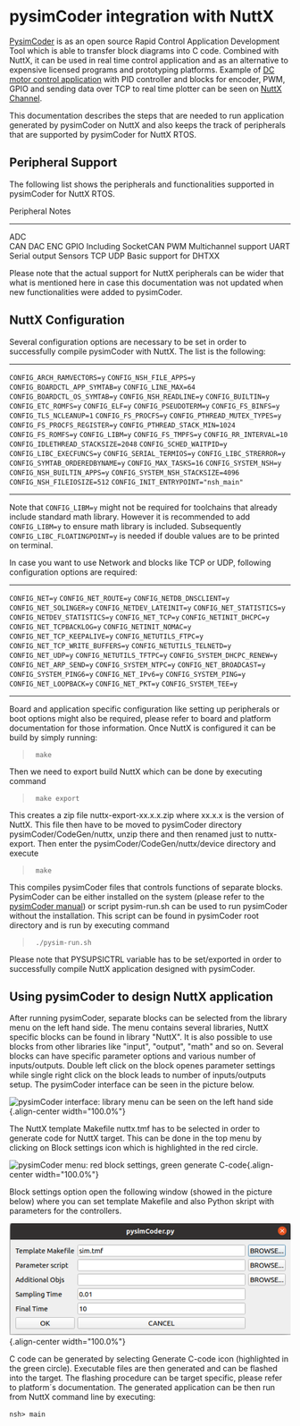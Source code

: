 pysimCoder integration with NuttX
=================================

[PysimCoder](https://github.com/robertobucher/pysimCoder) is as an open
source Rapid Control Application Development Tool which is able to
transfer block diagrams into C code. Combined with NuttX, it can be used
in real time control application and as an alternative to expensive
licensed programs and prototyping platforms. Example of [DC motor
control application](https://www.youtube.com/watch?v=6HlGk3ecPNQ) with
PID controller and blocks for encoder, PWM, GPIO and sending data over
TCP to real time plotter can be seen on [NuttX
Channel](https://www.youtube.com/channel/UC0QciIlcUnjJkL5yJJBmluw).

This documentation describes the steps that are needed to run
application generated by pysimCoder on NuttX and also keeps the track of
peripherals that are supported by pysimCoder for NuttX RTOS.

Peripheral Support
------------------

The following list shows the peripherals and functionalities supported
in pysimCoder for NuttX RTOS.

  Peripheral         Notes
  ------------------ -------------------------
  ADC                
  CAN DAC ENC GPIO   Including SocketCAN
  PWM                Multichannel support
  UART               Serial output
  Sensors TCP UDP    Basic support for DHTXX

Please note that the actual support for NuttX peripherals can be wider
that what is mentioned here in case this documentation was not updated
when new functionalities were added to pysimCoder.

NuttX Configuration
-------------------

Several configuration options are necessary to be set in order to
successfully compile pysimCoder with NuttX. The list is the following:

  ------------------------------------ -------------------------------------
  `CONFIG_ARCH_RAMVECTORS=y`           `CONFIG_NSH_FILE_APPS=y`
  `CONFIG_BOARDCTL_APP_SYMTAB=y`       `CONFIG_LINE_MAX=64`
  `CONFIG_BOARDCTL_OS_SYMTAB=y`        `CONFIG_NSH_READLINE=y`
  `CONFIG_BUILTIN=y`                   `CONFIG_ETC_ROMFS=y`
  `CONFIG_ELF=y`                       `CONFIG_PSEUDOTERM=y`
  `CONFIG_FS_BINFS=y`                  `CONFIG_TLS_NCLEANUP=1`
  `CONFIG_FS_PROCFS=y`                 `CONFIG_PTHREAD_MUTEX_TYPES=y`
  `CONFIG_FS_PROCFS_REGISTER=y`        `CONFIG_PTHREAD_STACK_MIN=1024`
  `CONFIG_FS_ROMFS=y`                  `CONFIG_LIBM=y`
  `CONFIG_FS_TMPFS=y`                  `CONFIG_RR_INTERVAL=10`
  `CONFIG_IDLETHREAD_STACKSIZE=2048`   `CONFIG_SCHED_WAITPID=y`
  `CONFIG_LIBC_EXECFUNCS=y`            `CONFIG_SERIAL_TERMIOS=y`
  `CONFIG_LIBC_STRERROR=y`             `CONFIG_SYMTAB_ORDEREDBYNAME=y`
  `CONFIG_MAX_TASKS=16`                `CONFIG_SYSTEM_NSH=y`
  `CONFIG_NSH_BUILTIN_APPS=y`          `CONFIG_SYSTEM_NSH_STACKSIZE=4096`
  `CONFIG_NSH_FILEIOSIZE=512`          `CONFIG_INIT_ENTRYPOINT="nsh_main"`
  ------------------------------------ -------------------------------------

Note that `CONFIG_LIBM=y` might not be required for toolchains that
already include standard math library. However it is recommended to add
`CONFIG_LIBM=y` to ensure math library is included. Subsequently
`CONFIG_LIBC_FLOATINGPOINT=y` is needed if double values are to be
printed on terminal.

In case you want to use Network and blocks like TCP or UDP, following
configuration options are required:

  -------------------------------------------- ----------------------------------
  `CONFIG_NET=y`                               `CONFIG_NET_ROUTE=y`
  `CONFIG_NETDB_DNSCLIENT=y`                   `CONFIG_NET_SOLINGER=y`
  `CONFIG_NETDEV_LATEINIT=y`                   `CONFIG_NET_STATISTICS=y`
  `CONFIG_NETDEV_STATISTICS=y`                 `CONFIG_NET_TCP=y`
  `CONFIG_NETINIT_DHCPC=y`                     `CONFIG_NET_TCPBACKLOG=y`
  `CONFIG_NETINIT_NOMAC=y`                     `CONFIG_NET_TCP_KEEPALIVE=y`
  `CONFIG_NETUTILS_FTPC=y`                     `CONFIG_NET_TCP_WRITE_BUFFERS=y`
  `CONFIG_NETUTILS_TELNETD=y`                  `CONFIG_NET_UDP=y`
  `CONFIG_NETUTILS_TFTPC=y`                    `CONFIG_SYSTEM_DHCPC_RENEW=y`
  `CONFIG_NET_ARP_SEND=y`                      `CONFIG_SYSTEM_NTPC=y`
  `CONFIG_NET_BROADCAST=y`                     `CONFIG_SYSTEM_PING6=y`
  `CONFIG_NET_IPv6=y`                          `CONFIG_SYSTEM_PING=y`
  `CONFIG_NET_LOOPBACK=y` `CONFIG_NET_PKT=y`   `CONFIG_SYSTEM_TEE=y`
  -------------------------------------------- ----------------------------------

Board and application specific configuration like setting up peripherals
or boot options might also be required, please refer to board and
platform documentation for those information. Once NuttX is configured
it can be build by simply running:

> ``` {.console}
>  make
> ```

Then we need to export build NuttX which can be done by executing
command

> ``` {.console}
>  make export
> ```

This creates a zip file nuttx-export-xx.x.x.zip where xx.x.x is the
version of NuttX. This file then have to be moved to pysimCoder
directory pysimCoder/CodeGen/nuttx, unzip there and then renamed just to
nuttx-export. Then enter the pysimCoder/CodeGen/nuttx/device directory
and execute

> ``` {.console}
>  make
> ```

This compiles pysimCoder files that controls functions of separate
blocks. PysimCoder can be either installed on the system (please refer
to the [pysimCoder
manual](https://github.com/robertobucher/pysimCoder/blob/master/README.md))
or script pysim-run.sh can be used to run pysimCoder without the
installation. This script can be found in pysimCoder root directory and
is run by executing command

> ``` {.console}
>  ./pysim-run.sh
> ```

Please note that PYSUPSICTRL variable has to be set/exported in order to
successfully compile NuttX application designed with pysimCoder.

Using pysimCoder to design NuttX application
--------------------------------------------

After running pysimCoder, separate blocks can be selected from the
library menu on the left hand side. The menu contains several libraries,
NuttX specific blocks can be found in library \"NuttX\". It is also
possible to use blocks from other libraries like \"input\", \"output\",
\"math\" and so on. Several blocks can have specific parameter options
and various number of inputs/outputs. Double left click on the block
openes parameter settings while single right click on the block leads to
number of inputs/outputs setup. The pysimCoder interface can be seen in
the picture below.

![pysimCoder interface: library menu can be seen on the left hand
side](image/interface.png){.align-center width="100.0%"}

The NuttX template Makefile nuttx.tmf has to be selected in order to
generate code for NuttX target. This can be done in the top menu by
clicking on Block settings icon which is highlighted in the red circle.

![pysimCoder menu: red block settings, green generate
C-code](image/menu.png){.align-center width="100.0%"}

Block settings option open the following window (showed in the picture
below) where you can set template Makefile and also Python skript with
parameters for the controllers.

![pysimCoder Block settings menu](image/template.png){.align-center
width="100.0%"}

C code can be generated by selecting Generate C-code icon (highlighted
in the green circle). Executable files are then generated and can be
flashed into the target. The flashing procedure can be target specific,
please refer to platform´s documentation. The generated application can
be then run from NuttX command line by executing:

    nsh> main
